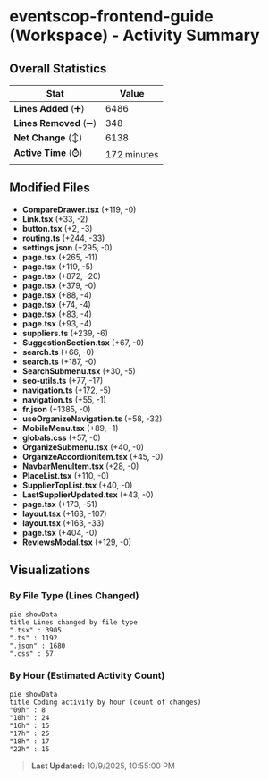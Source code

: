 # eventscop-frontend-guide (Workspace) - Activity Summary 

## Overall Statistics

| Stat                   | Value                                                             |
| ---------------------- | ----------------------------------------------------------------- |
| **Lines Added** (➕)   | 6486                                          |
| **Lines Removed** (➖) | 348                                        |
| **Net Change** (↕)    | 6138                |
| **Active Time** (⌚)   | 172 minutes |


## Modified Files
- **CompareDrawer.tsx** (+119, -0)
- **Link.tsx** (+33, -2)
- **button.tsx** (+2, -3)
- **routing.ts** (+244, -33)
- **settings.json** (+295, -0)
- **page.tsx** (+265, -11)
- **page.tsx** (+119, -5)
- **page.tsx** (+872, -20)
- **page.tsx** (+379, -0)
- **page.tsx** (+88, -4)
- **page.tsx** (+74, -4)
- **page.tsx** (+83, -4)
- **page.tsx** (+93, -4)
- **suppliers.ts** (+239, -6)
- **SuggestionSection.tsx** (+67, -0)
- **search.ts** (+66, -0)
- **search.ts** (+187, -0)
- **SearchSubmenu.tsx** (+30, -5)
- **seo-utils.ts** (+77, -17)
- **navigation.ts** (+172, -5)
- **navigation.ts** (+55, -1)
- **fr.json** (+1385, -0)
- **useOrganizeNavigation.ts** (+58, -32)
- **MobileMenu.tsx** (+89, -1)
- **globals.css** (+57, -0)
- **OrganizeSubmenu.tsx** (+40, -0)
- **OrganizeAccordionItem.tsx** (+45, -0)
- **NavbarMenuItem.tsx** (+28, -0)
- **PlaceList.tsx** (+110, -0)
- **SupplierTopList.tsx** (+40, -0)
- **LastSupplierUpdated.tsx** (+43, -0)
- **page.tsx** (+173, -51)
- **layout.tsx** (+163, -107)
- **layout.tsx** (+163, -33)
- **page.tsx** (+404, -0)
- **ReviewsModal.tsx** (+129, -0)

## Visualizations

### By File Type (Lines Changed)

```mermaid
pie showData
title Lines changed by file type
".tsx" : 3905
".ts" : 1192
".json" : 1680
".css" : 57
```

### By Hour (Estimated Activity Count)

```mermaid
pie showData
title Coding activity by hour (count of changes)
"09h" : 8
"10h" : 24
"16h" : 15
"17h" : 25
"18h" : 17
"22h" : 15
```


> **Last Updated:** 10/9/2025, 10:55:00 PM